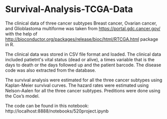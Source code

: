 # Survival-Analysis-TCGA-Data

The clinical data of three cancer subtypes Breast cancer, Ovarian cancer, and Glioblastoma multiforme was taken from https://portal.gdc.cancer.gov/ with the help of http://bioconductor.org/packages/release/bioc/html/RTCGA.html package in R.

The clinical data was stored in CSV file format and loaded. The clinical data included patietnt's vital status (dead or alive), a times variable that is the days to death or the days followed up and the patient barcode. The disease code was also extracted from the database.

The survival analysis were estimated for all the three cancer subtypes using Kaplan-Meier survival curves. The hazard rates were estimated using Nelson-Aalen for all the three cancer subtypes. Preditions were done using the Cox’s model.

The code can be found in this notebook:
http://localhost:8888/notebooks/520project.ipynb 
